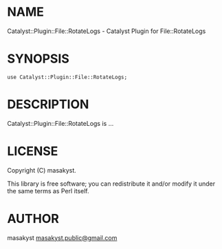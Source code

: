 # NAME

Catalyst::Plugin::File::RotateLogs - Catalyst Plugin for File::RotateLogs

# SYNOPSIS

    use Catalyst::Plugin::File::RotateLogs;

# DESCRIPTION

Catalyst::Plugin::File::RotateLogs is ...

# LICENSE

Copyright (C) masakyst.

This library is free software; you can redistribute it and/or modify
it under the same terms as Perl itself.

# AUTHOR

masakyst <masakyst.public@gmail.com>
